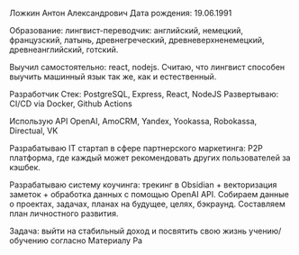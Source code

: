 Ложкин Антон Александрович
Дата рождения: 19.06.1991

Образование: лингвист-переводчик: английский, немецкий, французский, латынь, древнегреческий, древневерхненемецкий, древнеанглийский, готский.

Выучил самостоятельно: react, nodejs. Считаю, что лингвист способен выучить машинный язык так же, как и естественный.

Разработчик
Стек: PostgreSQL, Express, React, NodeJS
Развертываю: CI/CD via Docker, Github Actions

Использую API OpenAI, AmoCRM, Yandex, Yookassa, Robokassa, Directual, VK

Разрабатываю IT стартап в сфере партнерского маркетинга: P2P платформа, где каждый может рекомендовать других пользователей за кэшбек.

Разрабатываю систему коучинга: трекинг в Obsidian + векторизация заметок + обработка данных с помощью OpenAI API. Собираем данные о проектах, задачах, планах на будущее, целях, бэкраунд. Составляем план личностного развития.

Задача: выйти на стабильный доход и посвятить свою жизнь учению/обучению согласно Материалу Ра

